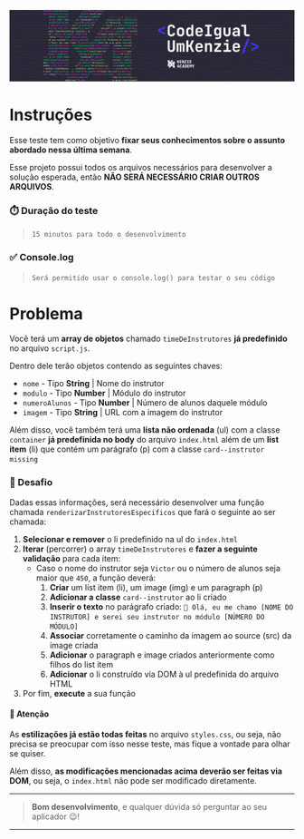 ![>>> Abra esse README.md no modo de 'Preview' para melhor visualização <<<](assets/20220719_104823_CodeIgualUmKenzie.png)

# Instruções

Esse teste tem como objetivo **fixar seus conhecimentos sobre o assunto abordado nessa última semana**.

Esse projeto possui todos os arquivos necessários para desenvolver a solução esperada, então **NÃO SERÁ NECESSÁRIO CRIAR OUTROS ARQUIVOS**.

### ⏱️ Duração do teste

> `15 minutos para todo o desenvolvimento`

### ✅ Console.log

> `Será permitido usar o console.log() para testar o seu código`

# Problema

Você terá um **array de objetos** chamado `timeDeInstrutores` **já predefinido** no arquivo `script.js`.

Dentro dele terão objetos contendo as seguintes chaves:

- `nome` - Tipo **String** | Nome do instrutor
- `modulo` - Tipo **Number** | Módulo do instrutor
- `numeroAlunos` - Tipo **Number** | Número de alunos daquele módulo
- `imagem` - Tipo **String** | URL com a imagem do instrutor

Além disso, você também terá uma **lista não ordenada** (ul) com a classe `container` **já predefinida no body** do arquivo `index.html` além de um **list item** (li) que contém um parágrafo (p) com a classe `card--instrutor missing`

### 🎲 Desafio

Dadas essas informações, será necessário desenvolver uma função chamada `renderizarInstrutoresEspecificos` que fará o seguinte ao ser chamada:

1. **Selecionar e remover** o li predefinido na ul do `index.html`
2. **Iterar** (percorrer) o array `timeDeInstrutores` e **fazer a seguinte validação** para cada item:
   - Caso o nome do instrutor seja `Victor` ou o número de alunos seja maior que `450`, a função deverá:
     1. **Criar** um list item (li), um image (img) e um paragraph (p)
     2. **Adicionar a classe** `card--instrutor` ao li criado
     3. **Inserir o texto** no parágrafo criado: `👋 Olá, eu me chamo [NOME DO INSTRUTOR] e serei seu instrutor no módulo [NÚMERO DO MÓDULO]`
     4. **Associar** corretamente o caminho da imagem ao source (src) da image criada
     4. **Adicionar** o paragraph e image criados anteriormente como filhos do list item
     5. **Adicionar** o li construído via DOM à ul predefinida do arquivo HTML
3. Por fim, **execute** a sua função

#### 🚨 Atenção

As **estilizações já estão todas feitas** no arquivo `styles.css`, ou seja, não precisa se preocupar com isso nesse teste, mas fique a vontade para olhar se quiser.

Além disso, **as modificações mencionadas acima deverão ser feitas via DOM**, ou seja, o `index.html` não pode ser modificado diretamente.

---

> **Bom desenvolvimento**, e qualquer dúvida só perguntar ao seu aplicador 😉!

---